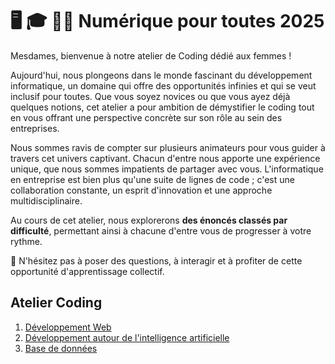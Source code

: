 # 🖥 🎓 👩‍💻 Numérique pour toutes 2025
Mesdames, bienvenue à notre atelier de Coding dédié aux femmes !  

Aujourd'hui, nous plongeons dans le monde fascinant du développement informatique, un domaine qui offre des opportunités infinies et qui se veut inclusif pour toutes. Que vous soyez novices ou que vous ayez déjà quelques notions, cet atelier a pour ambition de démystifier le coding tout en vous offrant une perspective concrète sur son rôle au sein des entreprises.  


Nous sommes ravis de compter sur plusieurs animateurs pour vous guider à travers cet univers captivant. Chacun d'entre nous apporte une expérience unique, que nous sommes impatients de partager avec vous. L'informatique en entreprise est bien plus qu'une suite de lignes de code ; c'est une collaboration constante, un esprit d'innovation et une approche multidisciplinaire.

Au cours de cet atelier, nous explorerons **des énoncés classés par difficulté**, permettant ainsi à chacune d'entre vous de progresser à votre rythme.  

👋 N'hésitez pas à poser des questions, à interagir et à profiter de cette opportunité d'apprentissage collectif.

## Atelier Coding

1. [Développement Web](dev-web.md)
2. [Développement autour de l'intelligence artificielle](dev-web-ia.md)
3. [Base de données](dev_db.md)



